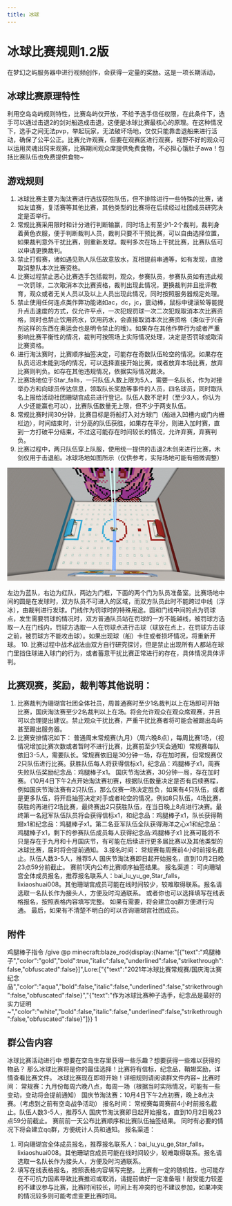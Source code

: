```yaml
---
title: 冰球
---
```


# 冰球比赛规则1.2版
在梦幻之屿服务器中进行视频创作，会获得一定量的奖励。这是一项长期活动，

## 冰球比赛原理特性


利用空岛岛屿规则特性，比赛岛屿仅开放，不给予选手信任权限，在此条件下，选手可以通过击退2的剑对船造成击退，这便是冰球比赛最核心的原理。在这种情况下，选手之间无法pvp，举起玩家，无法破坏场地，仅仅只能靠击退船来进行活动，确保了公平公正。比赛允许观赛，但要在观赛区进行观赛，视野不好的观众可以运用灵魂出窍来观赛，比赛期间观众席提供免费食物，不必担心饿肚子awa！包括比赛队伍也免费提供食物~

## 游戏规则
1.	冰球比赛主要为淘汰赛进行选拔获胜队伍，但不排除进行一些特殊的比赛，诸如友谊赛，复活赛等其他比赛，其他类型的比赛将在后续经过社团成员研究决定是否举行。
2.	常规比赛采用限时和计分进行判断输赢，同时场上有至少1-2个裁判，裁判身着黄色衣服，便于判断裁判人员，裁判只要不干预比赛，可以自由选择位置，如果裁判意外干扰比赛，则重新发球。裁判多次在场上干扰比赛，比赛队伍可以申请更换裁判。
3.	禁止打假赛，诸如遇见熟人队伍故意放水，互相提前串通等，如有发现，直接取消整队本次比赛资格。
4.	比赛过程禁止恶心比赛选手包括裁判，观众，参赛队员，参赛队员如有违此规一次罚球，二次取消本次比赛资格，裁判出现此情况，更换裁判并且批评教育，观众或者无关人员以及以上人员出现此情况，同时按照服务器规定处理。
5.	禁止使用任何连点类作弊功能诸如ac，dc，jc，震动棒，鼠标中键滚轮等能提升点击速度的方式，仅允许平点，一次犯规罚球一次二次犯规取消本次比赛资格，同时也禁止饮用药水，饮用药水，会直接取消本次比赛资格（类似于兴奋剂这样的东西在奥运会也是明令禁止的哦）。如果存在其他作弊行为或者严重影响比赛平衡性的情况，裁判可按照场上实际情况处理，决定是否罚球或取消比赛资格。
6.	进行淘汰赛时，比赛顺序抽签决定，可能存在奇数队伍轮空的情况。如果存在队员迟迟未能到场的情况，可以选择直接开始比赛，或者放弃本场比赛，放弃比赛则判负。如存在其他违规情况，依据实际情况裁决。
7.	比赛场地位于Star_falls，一只队伍人数上限为5人，需要一名队长，作为对接举办方和向球员传达信息，领取队长奖励等事件的人员，四名球员，同时取队名上报给活动社团珊瑚宫成员进行登记。队伍人数不足时（至少3人，你认为人少还能赢也可以），比赛队伍数量无上限，但不少于两支队伍。
8.	常规比赛时间30分钟，比赛目标是将船打入对方球门（船进入凹槽内或门内栅栏边），时间结束时，计分高的队伍获胜，如果存在平分，则进入加时赛，直到一方打破平分结束，不过这可能存在时间较长的情况，允许弃赛，弃赛判负。
9.	比赛过程中，两只队伍穿上队服，使用统一提供的击退2木剑来进行比赛，木剑仅用于击退船。冰球场地如图所示（仅供参考，实际场地可能有细微调整）

![图片1](./assets/img/img-1.png)

左边为蓝队，右边为红队，两边为门框，下面的两个门为队员准备室。比赛场地中间的圆是在发球时，双方队员不可进入的区域，而双方队员此时不能跨过中线（浮冰），由裁判进行发球。门线作为罚球时的特殊用途。圆和门线中间的点为罚球点，发生需要罚球的情况时，双方普通队员站在罚球的一方不能越线，被罚球方选取一人在门线内，罚球方选取一人在罚球点进行击球（球放在点上，在罚球方击球之前，被罚球方不能攻击球）。如果出现球（船）卡住或者损坏情况，将重新开球。
10.	比赛过程中战术战法由双方自行研究探讨，但是禁止出现所有人都站在球门里挡住球进入球门的行为，或者蓄意干扰比赛正常进行的存在，具体情况具体评判。
## 比赛观赛，奖励，裁判等其他说明：
1.	比赛裁判为珊瑚宫社团全体社员，周普通赛时至少1名裁判以上在场即可开始比赛，国庆淘汰赛至少2名裁判以上在场。将会允许观众在观众席观赛，并且可以合理提出建议。禁止观众干扰比赛，严重干扰比赛者将可能会被踢出岛屿甚至踢出服务器。
2.	比赛安排情况如下：
      普通周末常规赛(九月）（周六晚8点），每周比赛1场，（视情况增加比赛次数或者暂时不进行比赛，比赛前至少1天会通知）常规赛每队依旧3-5人，需要队长。常规赛依旧是30分钟一场，存在加时赛，但常规赛仅2只队伍进行比赛。获胜队伍每人将获得信标x1，纪念品：鸡腿棒子x1，周赛失败队伍奖励纪念品：鸡腿棒子x1。
      国庆节淘汰赛，30分钟一局，存在加时赛。（10月4日下午2点开始淘汰赛初赛，根据队伍数量决定是否有后续赛程，例如国庆节淘汰赛有2只队伍，那么仅赛一场决定胜负，如果有4只队伍，或者是更多队伍，将开启抽签决定对手或者轮空的情况，例如8只队伍，4场比赛，获胜的再进行2场比赛，最终赛出2只获胜队伍，在当日晚上8点进行决赛。最终第一名冠军队伍队员将会获得信标x1，和纪念品：鸡腿棒子x1，队长获得鞘翅x1和纪念品：鸡腿棒子x1。第二名亚军队伍全队获得海洋之心x1和纪念品：鸡腿棒子x1，剩下的参赛队伍成员每人获得纪念品:鸡腿棒子x1
      比赛可能将不只是存在于九月和十月国庆节，有可能在后续进行更多届比赛以及其他类型的冰球比赛，届时将会提前通知。
      3.报名时间：
      常规赛每周赛前4小时前报名截止。队伍人数3-5人，推荐5人
      国庆节淘汰赛即日起开始报名，直到10月2日晚23点59分前截止。
      赛前1天内公布比赛顺序抽签结果。
      报名渠道：
      可向珊瑚宫全体成员报名，推荐报名联系人：bai_lu_yu_ge,Star_falls，lixiaoshuai008。其他珊瑚宫成员可能在线时间较少，较难取得联系。报名请选取一名队长作为接头人，方便及时沟通联系。
      或者你也可以选择填写在线表格报名，按照表格内容填写完整。
      如果有需要，将会建立qq群方便进行沟通。
      最后，如果有不清楚不明白的可以咨询珊瑚宫社团成员。

## 附件
鸡腿棒子指令
/give @p minecraft:blaze_rod{display:{Name:"[{\"text\":\"鸡腿棒子\",\"color\":\"gold\",\"bold\":true,\"italic\":false,\"underlined\":false,\"strikethrough\":false,\"obfuscated\":false}]",Lore:["{\"text\":\"2021年冰球比赛常规赛/国庆淘汰赛纪念品\",\"color\":\"aqua\",\"bold\":false,\"italic\":false,\"underlined\":false,\"strikethrough\":false,\"obfuscated\":false}","{\"text\":\"作为冰球比赛种子选手，纪念品是最好的实力证明~\",\"color\":\"white\",\"bold\":false,\"italic\":false,\"underlined\":false,\"strikethrough\":false,\"obfuscated\":false}"]}} 1
## 群公告内容
冰球比赛活动进行中
想要在空岛生存里获得一些乐趣？想要获得一些难以获得的物品？
那么冰球比赛将是你的最佳选择！比赛将有信标，纪念品，鞘翅奖励，详情查看比赛文件。
冰球比赛现在即将开始！详细规则请阅读群文件内容~
比赛时间：
常规赛：九月份每周六晚八点，每周一场（根据当时实际情况，可能有一些变动，变动将会提前通知）
国庆节淘汰赛：10月4日下午2点初赛，晚上8点决赛。（考虑到之前有空岛战争活动）
报名时间：
常规赛每周赛前4小时前报名截止。队伍人数3-5人，推荐5人
国庆节淘汰赛即日起开始报名，直到10月2日晚23点59分前截止。
赛前前一天公布比赛顺序和比赛队伍抽签结果。
同时有必要的情况下将会建立qq群，方便统计人员和通知。
报名渠道：
1.	可向珊瑚宫全体成员报名，推荐报名联系人：bai_lu_yu_ge,Star_falls，lixiaoshuai008。其他珊瑚宫成员可能在线时间较少，较难取得联系。报名请选取一名队长作为接头人，方便及时沟通联系。
2.	填写在线表格报名，按照表格内容填写完整。
      比赛有一定的随机性，也可能存在不可抗力因素导致比赛推迟或取消，请提前做好一定准备哦！耐受能力较差的不建议参与比赛，比赛时间较长，时间上有冲突的也不建议参加，如果冲突的情况较多则可能考虑变更比赛时间。

